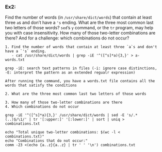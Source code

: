 ### Ex2:

Find the number of words (in `/usr/share/dict/words`) that contain at least three `a`s and don’t have a `'s` ending. What are the three most common last two letters of those words? `sed`’s `y` command, or the `tr` program, may help you with case insensitivity. How many of those two-letter combinations are there? And for a challenge: which combinations do not occur?

```
1. Find the number of words that contain at least three `a`s and don't have a `'s` ending.
   - cat /usr/share/dict/words | grep -iE '^([^s]*a){3,}' > a-words.txt

grep -iE: search text patterns in files (-i: ignore case distinctions, -E: interpret the pattern as an extended regualr expression)

After running the command, you have a words.txt file contains all the words that satisfy the conditions 

2. What are the three most common last two letters of those words

3. How many of those two-letter combinations are there
4. Which combinations do not occur

grep -iE '^([^s]*a){3,}' /usr/share/dict/words | sed -E 's/.*(..)$/\1/' | tr '[:upper:]' '[:lower:]' | sort | uniq > combinations.txt

echo "Total unique two-letter combinations: $(wc -l < combinations.txt)"
echo "Combinations that do not occur:"
comm -23 <(echo {a..z}{a..z} | tr ' ' '\n') combinations.txt
```
